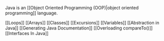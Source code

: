 Java is an [[Object Oriented Programming (OOP)|object oriented programming]] language. 

[[Loops]]
[[Arrays]]
[[Classes]]
[[Excursions]]
[[Variables]]
[[Abstraction in Java]]
[[Generating Java Documentation]]
[[Overloading compareTo()]]
[[Interfaces In Java]]
